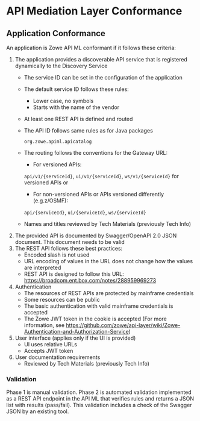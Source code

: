 # API Mediation Layer Conformance

## Application Conformance

An application is Zowe API ML conformant if it follows these criteria:

1. The application provides a discoverable API service that is registered dynamically to the Discovery Service
   - The service ID can be set in the configuration of the application
   - The default service ID follows these rules:
     - Lower case, no symbols
     - Starts with the name of the vendor
   - At least one REST API is defined and routed
   - The API ID follows same rules as for Java packages
     
      `org.zowe.apiml.apicatalog`
   - The routing follows the conventions for the Gateway URL:
     - For versioned APIs:
     
      `api/v1/{serviceId}`, `ui/v1/{serviceId}`, `ws/v1/{serviceId}` for versioned APIs or
     - For non-versioned APIs or APIs versioned differently (e.g.z/OSMF):
     
      `api/{serviceId}`, `ui/{serviceId}`, `ws/{serviceId}` 
   - Names and titles reviewed by Tech Materials (previously Tech Info) 
2. The provided API is documented by Swagger/OpenAPI 2.0 JSON document. This document needs to be valid
3. The REST API follows these best practices:
   - Encoded slash is not used
   - URL encoding of values in the URL does not change how the values are interpreted 
   - REST API is designed to follow this URL: https://broadcom.ent.box.com/notes/288959969273
4. Authentication
   - The resources of REST APIs are protected by mainframe credentials
   - Some resources can be public
   - The basic authentication with valid mainframe credentials is accepted
   - The Zowe JWT token in the cookie is accepted (For more information, see https://github.com/zowe/api-layer/wiki/Zowe-Authentication-and-Authorization-Service)
5. User interface (applies only if the UI is provided)
   - UI uses relative URLs
   - Accepts JWT token
6. User documentation requirements
   - Reviewed by Tech Materials (previously Tech Info)  

### Validation 

Phase 1 is manual validation. Phase 2 is automated validation implemented as a REST API endpoint in the API ML that verifies rules and returns a JSON list with results (pass/fail). This validation includes a check of the Swagger JSON by an existing tool.
